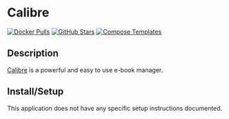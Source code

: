 # Calibre

[![Docker Pulls](https://img.shields.io/docker/pulls/linuxserver/calibre?style=flat-square&color=607D8B&label=docker%20pulls&logo=docker)](https://hub.docker.com/r/linuxserver/calibre)
[![GitHub Stars](https://img.shields.io/github/stars/linuxserver/docker-calibre?style=flat-square&color=607D8B&label=github%20stars&logo=github)](https://github.com/linuxserver/docker-calibre)
[![Compose Templates](https://img.shields.io/static/v1?style=flat-square&color=607D8B&label=compose&message=templates)](https://github.com/GhostWriters/DockSTARTer/tree/master/compose/.apps/calibre)

## Description

[Calibre](https://calibre-ebook.com/) is a powerful and easy to use e-book
manager.

## Install/Setup

This application does not have any specific setup instructions documented. 

